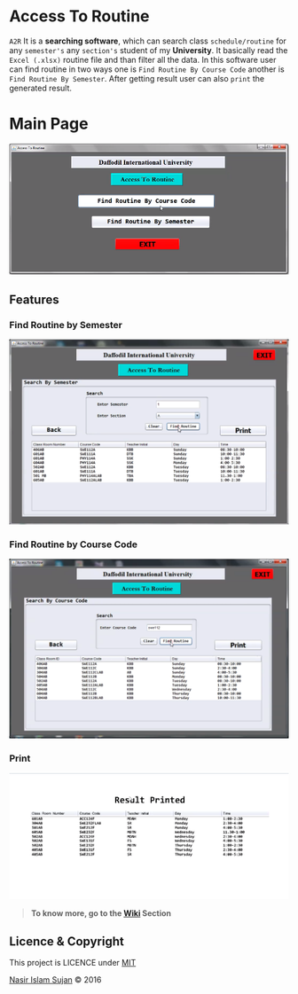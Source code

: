 # Access To Routine

`A2R` It is a **searching software**, which can search class `schedule/routine` for any `semester's` any `section's` student of my **University**. It basically read the `Excel (.xlsx)` routine file and than filter all the data. In this software user can find routine in two ways one is `Find Routine By Course Code` another is `Find Routine By Semester`. After getting result user can also `print` the generated result.

# Main Page
![Main_Page](https://github.com/78526Nasir/AccessToRoutine/blob/master/images/Main_Page.png)

## Features

### Find Routine by Semester
![Find_Routine_By_Semester](https://github.com/78526Nasir/AccessToRoutine/blob/master/images/Find_Routine_By_Semester.png)

### Find Routine by Course Code
![Fin_Routine_By_Course_Code](https://github.com/78526Nasir/AccessToRoutine/blob/master/images/Find_Routine_By_Course_Code.png)

### Print
![Printed_Result](https://github.com/78526Nasir/AccessToRoutine/blob/master/images/Printed_Result.png)

> **To know more, go to the <a href="https://github.com/78526Nasir/AccessToRoutine/wiki/How-to-run">Wiki</a> Section**

## Licence & Copyright 
This project is LICENCE under <a href="https://github.com/78526Nasir/AccessToRoutine/blob/master/LICENSE">MIT</a>

<a href="https://github.com/78526Nasir">Nasir Islam Sujan</a> &copy; 2016
